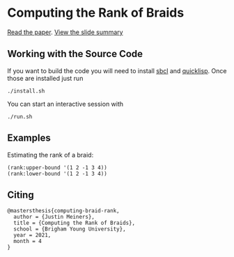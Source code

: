 # Computing the Rank of Braids

[Read the paper][3].
[View the slide summary][4]

## Working with the Source Code

If you want to build the code you will
need to install [sbcl][1] and [quicklisp][2].
Once those are installed just run

    ./install.sh

You can start an interactive session with

    ./run.sh

## Examples

Estimating the rank of a braid:

    (rank:upper-bound '(1 2 -1 3 4))
    (rank:lower-bound '(1 2 -1 3 4))

## Citing

    @mastersthesis{computing-braid-rank,
      author = {Justin Meiners}, 
      title = {Computing the Rank of Braids},
      school = {Brigham Young University},
      year = 2021,
      month = 4
    }


[1]: http://www.sbcl.org
[2]: https://www.quicklisp.org/beta/ 
[3]: https://github.com/justinmeiners/braid-rank-thesis/raw/master/paper/thesis.pdf
[4]: https://github.com/justinmeiners/braid-rank-thesis/raw/master/paper/thesis.pdf
